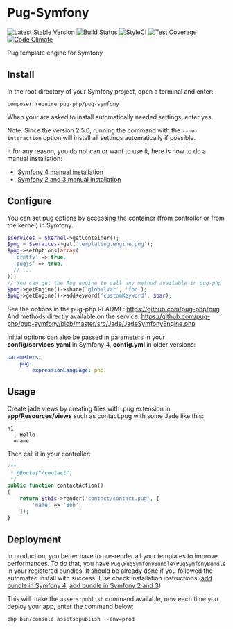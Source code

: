 # Pug-Symfony
[![Latest Stable Version](https://poser.pugx.org/pug-php/pug-symfony/v/stable.png)](https://packagist.org/packages/pug-php/pug-symfony)
[![Build Status](https://travis-ci.org/pug-php/pug-symfony.svg?branch=master)](https://travis-ci.org/pug-php/pug-symfony)
[![StyleCI](https://styleci.io/repos/61784988/shield?style=flat)](https://styleci.io/repos/61784988)
[![Test Coverage](https://codeclimate.com/github/pug-php/pug-symfony/badges/coverage.svg)](https://codecov.io/github/pug-php/pug-symfony?branch=master)
[![Code Climate](https://codeclimate.com/github/pug-php/pug-symfony/badges/gpa.svg)](https://codeclimate.com/github/pug-php/pug-symfony)

Pug template engine for Symfony

## Install

In the root directory of your Symfony project, open a terminal and enter:
```shell
composer require pug-php/pug-symfony
```
When your are asked to install automatically needed settings, enter yes.

Note: Since the version 2.5.0, running the command with the `--no-interaction`
option will install all settings automatically if possible.

It for any reason, you do not can or want to use it, here is how to do
a manual installation:

- [Symfony 4 manual installation](https://github.com/pug-php/pug-symfony/wiki/Symfony-4-manual-installation)
- [Symfony 2 and 3 manual installation](https://github.com/pug-php/pug-symfony/wiki/Symfony-2-and-3-manual-installation)

## Configure

You can set pug options by accessing the container (from controller or from the kernel) in Symfony.
```php
$services = $kernel->getContainer();
$pug = $services->get('templating.engine.pug');
$pug->setOptions(array(
  'pretty' => true,
  'pugjs' => true,
  // ...
));
// You can get the Pug engine to call any method available in pug-php
$pug->getEngine()->share('globalVar', 'foo');
$pug->getEngine()->addKeyword('customKeyword', $bar);
```
See the options in the pug-php README: https://github.com/pug-php/pug
And methods directly available on the service: https://github.com/pug-php/pug-symfony/blob/master/src/Jade/JadeSymfonyEngine.php

Initial options can also be passed in parameters in your **config/services.yaml** in Symfony 4,
**config.yml** in older versions:
```yaml
parameters:
    pug:
        expressionLanguage: php
```

## Usage

Create jade views by creating files with .pug extension
in **app/Resources/views** such as contact.pug with
some Jade like this:
```pug
h1
  | Hello
  =name
```
Then call it in your controller:
```php
/**
 * @Route("/contact")
 */
public function contactAction()
{
    return $this->render('contact/contact.pug', [
        'name' => 'Bob',
    ]);
}
```

## Deployment

In production, you better have to pre-render all your templates to improve performances. To do that, you have
`Pug\PugSymfonyBundle\PugSymfonyBundle` in your registered bundles. It should be already done if you
followed the automated install with success. Else check installation instructions ([add bundle in Symfony 4](https://github.com/pug-php/pug-symfony/wiki/Symfony-4-manual-installation#configbundlesphp),
[add bundle in Symfony 2 and 3](https://github.com/pug-php/pug-symfony/wiki/Symfony-2-and-3-manual-installation#appappkenelphp))

This will make the `assets:publish` command available, now each time you deploy your app, enter the command below:
```shell
php bin/console assets:publish --env=prod
```
